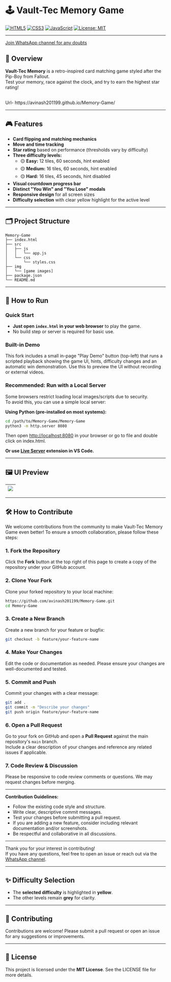 # 🕹️ Vault-Tec Memory Game

[![HTML5](https://img.shields.io/badge/HTML5-Game-orange?logo=html5)](https://developer.mozilla.org/en-US/docs/Web/Guide/HTML/HTML5) [![CSS3](https://img.shields.io/badge/CSS3-Styled-blue?logo=css3)](https://developer.mozilla.org/en-US/docs/Web/CSS) [![JavaScript](https://img.shields.io/badge/JavaScript-ES6-yellow?logo=javascript)](https://developer.mozilla.org/en-US/docs/Web/JavaScript) [![License: MIT](https://img.shields.io/badge/License-MIT-yellow.svg)](https://opensource.org/licenses/MIT)

---

[Join WhatsApp channel for any doubts](https://chat.whatsapp.com/BfBWJhy4xj3CJFSGE2qBrL)


## 📌 Overview

**Vault-Tec Memory** is a retro-inspired card matching game styled after the Pip-Boy from Fallout.  
Test your memory, race against the clock, and try to earn the highest star rating!

<br>
Url- https://avinash201199.github.io/Memory-Game/
<br>

---

## 🎮 Features

- **Card flipping and matching mechanics**
- **Move and time tracking**
- **Star rating** based on performance (thresholds vary by difficulty)
- **Three difficulty levels:**
  - 🟡 **Easy:** 12 tiles, 60 seconds, hint enabled
  - 🟡 **Medium:** 16 tiles, 60 seconds, hint enabled
  - 🟡 **Hard:** 16 tiles, 45 seconds, hint disabled
- **Visual countdown progress bar**
- **Distinct "You Win" and "You Lose" modals**
- **Responsive design** for all screen sizes
- **Difficulty selection** with clear yellow highlight for the active level

---

## 🗂️ Project Structure

```
Memory-Game
├── index.html
├── src
│   ├── js
│   │   └── app.js
│   └── css
│       └── styles.css
├── img
│   └── [game images]
├── package.json
└── README.md
```

---

## 🚀 How to Run

### Quick Start

- **Just open `index.html` in your web browser** to play the game.
- No build step or server is required for basic use.

### Built-in Demo

This fork includes a small in-page "Play Demo" button (top-left) that runs a scripted playback showing the game UI, hints, difficulty changes and an automatic win demonstration. Use this to preview the UI without recording or external videos.

### Recommended: Run with a Local Server

Some browsers restrict loading local images/scripts due to security.  
To avoid this, you can use a simple local server:

**Using Python (pre-installed on most systems):**
```sh
cd /path/to/Memory-Game/Memory-Game
python3 -m http.server 8080
```
Then open [http://localhost:8080](http://localhost:8080) in your browser or go to file and double click on index.html.

**Or use [Live Server](https://marketplace.visualstudio.com/items?itemName=ritwickdey.LiveServer) extension in VS Code.**

---

## 🖼️ UI Preview

| ![](img/Game-ui.png) |
|:-------------------------------:|

---

## 🛠️ How to Contribute

We welcome contributions from the community to make Vault-Tec Memory Game even better! To ensure a smooth collaboration, please follow these steps:

### 1. Fork the Repository

Click the **Fork** button at the top right of this page to create a copy of the repository under your GitHub account.

### 2. Clone Your Fork

Clone your forked repository to your local machine:
```sh
https://github.com/avinash201199/Memory-Game.git
cd Memory-Game
```

### 3. Create a New Branch

Create a new branch for your feature or bugfix:
```sh
git checkout -b feature/your-feature-name
```

### 4. Make Your Changes

Edit the code or documentation as needed. Please ensure your changes are well-documented and tested.

### 5. Commit and Push

Commit your changes with a clear message:
```sh
git add .
git commit -m "Describe your changes"
git push origin feature/your-feature-name
```

### 6. Open a Pull Request

Go to your fork on GitHub and open a **Pull Request** against the main repository's `main` branch.  
Include a clear description of your changes and reference any related issues if applicable.

### 7. Code Review & Discussion

Please be responsive to code review comments or questions. We may request changes before merging.

---

**Contribution Guidelines:**
- Follow the existing code style and structure.
- Write clear, descriptive commit messages.
- Test your changes before submitting a pull request.
- If you are adding a new feature, consider including relevant documentation and/or screenshots.
- Be respectful and collaborative in all discussions.

---

Thank you for your interest in contributing!  
If you have any questions, feel free to open an issue or reach out via the [WhatsApp channel](https://chat.whatsapp.com/BfBWJhy4xj3CJFSGE2qBrL).

---

## ✨ Difficulty Selection

- The **selected difficulty** is highlighted in **yellow**.
- The other levels remain **grey** for clarity.

---

## 🤝 Contributing

Contributions are welcome! Please submit a pull request or open an issue for any suggestions or improvements.

---

## 📜 License

This project is licensed under the **MIT License**. See the LICENSE file for more details.
